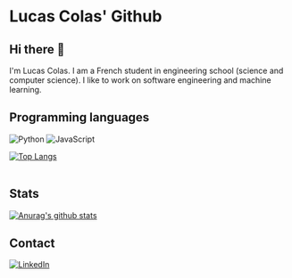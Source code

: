 # Lucas Colas' Github

## Hi there 👋

I'm Lucas Colas. I am a French student in engineering school (science and computer science). I like to work on software engineering and machine learning. 

## Programming languages

![Python](https://img.shields.io/badge/-Python-E426D6?style=for-the-badge&logo=Python&logoColor=white)
![JavaScript](https://img.shields.io/badge/-JavaScript-E7BA15?style=for-the-badge&logo=JavaScript&logoColor=white)

[![Top Langs](https://github-readme-stats.vercel.app/api/top-langs/?username=LucasColas)](https://github.com/anuraghazra/github-readme-stats)
<br><br>



## Stats

[![Anurag's github stats](https://github-readme-stats.vercel.app/api?username=LucasColas)](https://github.com/anuraghazra/github-readme-stats)

## Contact

[![LinkedIn](https://img.shields.io/badge/-LINKEDIN-0077B5?style=for-the-badge&logo=linkedin&logoColor=white)](https://www.linkedin.com/in/lucas-colas-95626919b/)


<!--
**LucasColas/lucascolas** is a ✨ _special_ ✨ repository because its `README.md` (this file) appears on your GitHub profile.

Here are some ideas to get you started:

- 🔭 I’m currently working on ...
- 🌱 I’m currently learning ...
- 👯 I’m looking to collaborate on ...
- 🤔 I’m looking for help with ...
- 💬 Ask me about ...
- 📫 How to reach me: ...
- 😄 Pronouns: ...
- ⚡ Fun fact: ...
-->
